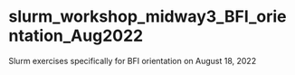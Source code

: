 # slurm_workshop_midway3_BFI_orientation_Aug2022
Slurm exercises specifically for BFI orientation on August 18, 2022
